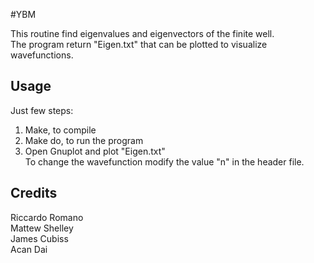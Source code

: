 
#YBM

This routine find eigenvalues and eigenvectors of the finite well. <br />
The program return "Eigen.txt" that can be plotted to visualize wavefunctions. <br />


## Usage

Just few steps: <br /> 
1. Make, to compile <br />
2. Make do, to run the program <br />
3. Open Gnuplot and plot "Eigen.txt" <br />
To change the wavefunction modify the value "n" in the header file.

## Credits

Riccardo Romano <br />
Mattew Shelley <br /> 
James Cubiss <br />
Acan Dai <br />

